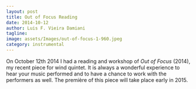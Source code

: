 ```yaml
---
layout: post
title: Out of Focus Reading
date: 2014-10-12
author: Luis F. Vieira Damiani
tagline:
image: assets/Images/out-of-focus-1-960.jpeg
category: instrumental
---
```


On October 12th 2014 I had a reading and workshop of *Out of Focus* (2014), my recent piece for wind quintet. It is always a wonderful experience to hear your music performed and to have a chance to work with the performers as well. The première of this piece will take place early in 2015.